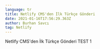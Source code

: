 ```yaml
---
language: tr
title: Netlify CMS'den İlk Türkçe Gönderi
date: 2021-01-16T17:56:29.363Z
author: Burhan Savcı
tag: Netlify
---
```

Netlify CMS'den İlk Türkçe Gönderi TEST 1